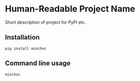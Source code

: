 # Human-Readable Project Name

Short description of project for PyPI etc.

## Installation

```shell
pip install minchoc
```

## Command line usage

```shell
minchoc
```
